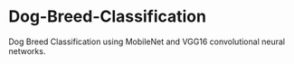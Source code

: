 # Dog-Breed-Classification
Dog Breed Classification using MobileNet and VGG16 convolutional neural networks.
